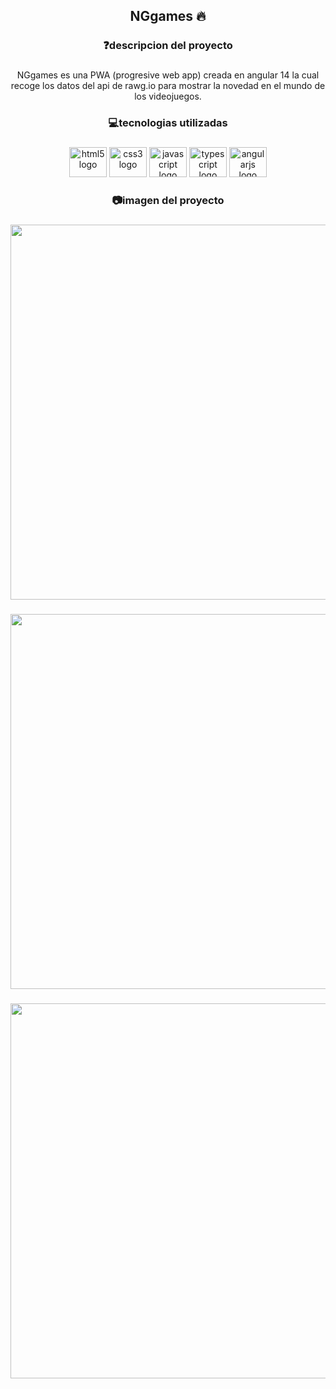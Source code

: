 <h2 align="center">NGgames 🔥</h2>

###

<h3 align="center">❓descripcion del proyecto</h3>

###

<p align="center">NGgames es una PWA (progresive web app) creada en angular 14 la cual recoge los datos del api de rawg.io para mostrar la novedad en el mundo de los videojuegos.</p>

###

<h3 align="center">💻tecnologias utilizadas</h3>

###

<div align="center">
  <img src="https://cdn.jsdelivr.net/gh/devicons/devicon/icons/html5/html5-original.svg" height="48" width="60" alt="html5 logo"  />
  <img src="https://cdn.jsdelivr.net/gh/devicons/devicon/icons/css3/css3-original.svg" height="48" width="60" alt="css3 logo"  />
  <img src="https://cdn.jsdelivr.net/gh/devicons/devicon/icons/javascript/javascript-original.svg" height="48" width="60" alt="javascript logo"  />
  <img src="https://cdn.jsdelivr.net/gh/devicons/devicon/icons/typescript/typescript-original.svg" height="48" width="60" alt="typescript logo"  />
  <img src="https://cdn.jsdelivr.net/gh/devicons/devicon/icons/angularjs/angularjs-plain.svg" height="48" width="60" alt="angularjs logo"  />
</div>

###

<h3 align="center">📷imagen del proyecto</h3>

###

<div align="center">
  <img height="600" src="https://i.ibb.co/Xzd1tTY/screencapture-localhost-4200-2022-08-23-17-11-48.png"  />
</div>

###

<div align="center">
  <img height="600" src="https://i.ibb.co/QrWKLdQ/screencapture-localhost-4200-details-58753-2022-08-23-17-11-12.png"  />
</div>

###

<div align="center">
  <img height="600" src="https://i.ibb.co/n0ncRwC/screencapture-localhost-4200-games-2022-08-23-17-20-50.png"  />
</div>

###
